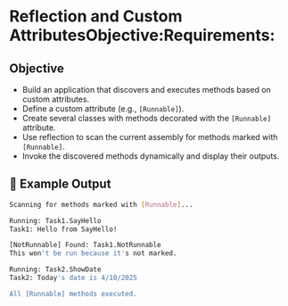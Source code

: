 # Reflection and Custom AttributesObjective:Requirements:

## Objective
- Build an application that discovers and executes methods based on custom attributes.
- Define a custom attribute (e.g., `[Runnable]`).
- Create several classes with methods decorated with the `[Runnable]` attribute.
- Use reflection to scan the current assembly for methods marked with `[Runnable]`.
- Invoke the discovered methods dynamically and display their outputs.


## 📝 Example Output
```sh
Scanning for methods marked with [Runnable]...

Running: Task1.SayHello
Task1: Hello from SayHello!

[NotRunnable] Found: Task1.NotRunnable 
This won't be run because it's not marked.

Running: Task2.ShowDate
Task2: Today's date is 4/10/2025

All [Runnable] methods executed.
```




